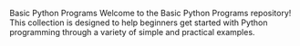 Basic Python Programs
Welcome to the Basic Python Programs repository! This collection is designed to help beginners get started with Python programming through a variety of simple and practical examples.
